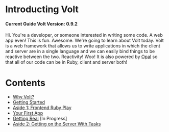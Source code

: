 # Introducting Volt

#### Current Guide Volt Version: 0.9.2

Hi. You're a developer, or someone interested in writing some code. A web app even! This is fun. Awesome.
We're going to learn about Volt today. Volt is a web framework that allows us to write applications in which
the client and server are in a single language and we can easily bind things to be reactive between the two. Reactivity! Woo! It is also powered by [Opal](link) so that all of our code can be in Ruby, client and server both!

# Contents
- [Why Volt?](http://github.com/ybur-yug/volt_tutorial/blob/master/part_1.md)
- [Getting Started](http://github.com/ybur-yug/volt_tutorial/blob/master/part_2.md)
- [Aside 1: Frontend Ruby Play](http://github.com/ybur-yug/volt_tutorial/blob/master/aside_1.md)
- [Your First App](http://github.com/ybur-yug/volt_tutorial/blob/master/part_3.md)
- [Getting Real](http://github.com/ybur-yug/volt_tutorial/blob/master/part_4.md) [In Progress]
- [Aside 2: Getting on the Server With Tasks](http://github.com/ybur-yug/volt_task_example)
